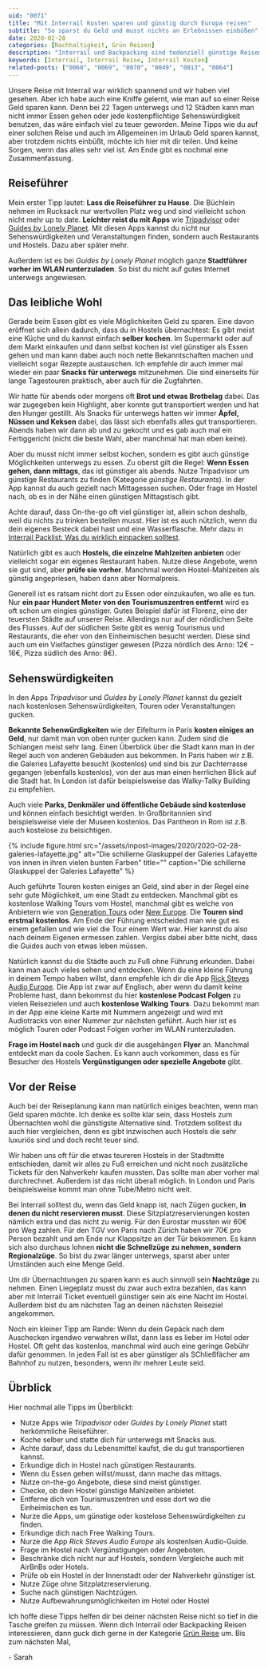 ```yaml
---
uid: "0071"
title: "Mit Interrail Kosten sparen und günstig durch Europa reisen"
subtitle: "So sparst du Geld und musst nichts an Erlebnissen einbüßen"
date: 2020-02-28
categories: [Nachhaltigkeit, Grün Reisen]
description: "Interrail und Backpacking sind tedenziell günstige Reisemethoden. Trotzdem gibt es viele Ecken und Enden an denen man einiges sparen kann."
keywords: [Interrail, Interrail Reise, Interrail Kosten]
related-posts: ["0068", "0069", "0070", "0049", "0013", "0064"]
---
```

Unsere Reise mit Interrail war wirklich spannend und wir haben viel gesehen. Aber ich habe auch eine Kniffe gelernt, wie man auf so einer Reise Geld sparen kann. Denn bei 22 Tagen unterwegs und 12 Städten kann man nicht immer Essen gehen oder jede kostenpflichtige Sehenswürdigkeit benutzen, das wäre einfach viel zu teuer geworden. Meine Tipps wie du auf einer solchen Reise und auch im Allgemeinen im Urlaub Geld sparen kannst, aber trotzdem nichts einbüßt, möchte ich hier mit dir teilen. Und keine Sorgen, wenn das alles sehr viel ist. Am Ende gibt es nochmal eine Zusammenfassung.
<!--more-->

## Reiseführer
Mein erster Tipp lautet: **Lass die Reiseführer zu Hause**. Die Büchlein nehmen im Rucksack nur wertvollen Platz weg und sind vielleicht schon nicht mehr up to date. **Leichter reist du mit Apps** wie [Tripadvisor](https://play.google.com/store/apps/details?id=com.tripadvisor.tripadvisor) oder [Guides by Lonely Planet](https://play.google.com/store/apps/details?id=com.lonelyplanet.guides). Mit diesen Apps kannst du nicht nur Sehenswürdigkeiten und Veranstaltungen finden, sondern auch Restaurants und Hostels. Dazu aber später mehr.

Außerdem ist es bei _Guides by Lonely Planet_ möglich ganze **Stadtführer vorher im WLAN runterzuladen**. So bist du nicht auf gutes Internet unterwegs angewiesen.

## Das leibliche Wohl
Gerade beim Essen gibt es viele Möglichkeiten Geld zu sparen. Eine davon eröffnet sich allein dadurch, dass du in Hostels übernachtest: Es gibt meist eine Küche und du kannst einfach **selber kochen**. Im Supermarkt oder auf dem Markt einkaufen und dann selbst kochen ist viel günstiger als Essen gehen und man kann dabei auch noch nette Bekanntschaften machen und vielleicht sogar Rezepte austauschen. Ich empfehle dir auch immer mal wieder ein paar **Snacks für unterwegs** mitzunehmen. Die sind einerseits für lange Tagestouren praktisch, aber auch für die Zugfahrten.

Wir hatte für abends oder morgens oft **Brot und etwas Brotbelag** dabei. Das war zugegeben kein Highlight, aber konnte gut transportiert werden und hat den Hunger gestillt. Als Snacks für unterwegs hatten wir immer **Äpfel, Nüssen und Keksen** dabei, das lässt sich ebenfalls alles gut transportieren. Abends haben wir dann ab und zu gekocht und es gab auch mal ein Fertiggericht (nicht die beste Wahl, aber manchmal hat man eben keine).

Aber du musst nicht immer selbst kochen, sondern es gibt auch günstige Möglichkeiten unterwegs zu essen. Zu oberst gilt die Regel: **Wenn Essen gehen, dann mittags**, das ist günstiger als abends. Nutze Tripadvisor um günstige Restaurants zu finden (Kategorie _günstige Restaurants_). In der App kannst du auch gezielt nach Mittagessen suchen. Oder frage im Hostel nach, ob es in der Nähe einen günstigen Mittagstisch gibt.

Achte darauf, dass On-the-go oft viel günstiger ist, allein schon deshalb, weil du nichts zu trinken bestellen musst. Hier ist es auch nützlich, wenn du dein eigenes Besteck dabei hast und eine Wasserflasche. Mehr dazu in [Interrail Packlist: Was du wirklich einpacken solltest](/blog/interrail-pack-liste/).

Natürlich gibt es auch **Hostels, die einzelne Mahlzeiten anbieten** oder vielleicht sogar ein eigenes Restaurant haben. Nutze diese Angebote, wenn sie gut sind, aber **prüfe sie vorher**. Manchmal werden Hostel-Mahlzeiten als günstig angepriesen, haben dann aber Normalpreis.

Generell ist es ratsam nicht dort zu Essen oder einzukaufen, wo alle es tun. Nur **ein paar Hundert Meter von den Tourismuszentren entfernt** wird es oft schon um eingies günstiger. Gutes Beispiel dafür ist Florenz, eine der teuersten Städte auf unserer Reise. Allerdings nur auf der nördlichen Seite des Flusses. Auf der südlichen Seite gibt es wenig Tourismus und Restaurants, die eher von den Einheimischen besucht werden. Diese sind auch um ein Vielfaches günstiger gewesen (Pizza nördlich des Arno: 12€ - 16€, Pizza südlich des Arno: 8€).

## Sehenswürdigkeiten
In den Apps _Tripadvisor_ und _Guides by Lonely Planet_ kannst du gezielt nach kostenlosen Sehenswürdigkeiten, Touren oder Veranstaltungen gucken.

**Bekannte Sehenwürdigkeiten** wie der Eifelturm in Paris **kosten einiges an Geld**, nur damit man von oben runter gucken kann. Zudem sind die Schlangen meist sehr lang. Einen Überblick über die Stadt kann man in der Regel auch von anderen Gebäuden aus bekommen. In Paris haben wir z.B. die Galeries Lafayette besucht (kostenlos) und sind bis zur Dachterrasse gegangen (ebenfalls kostenlos), von der aus man einen herrlichen Blick auf die Stadt hat. In London ist dafür beispielsweise das Walky-Talky Building zu empfehlen.

Auch viele **Parks, Denkmäler und öffentliche Gebäude sind kostenlose** und können einfach besichtigt werden. In Großbritannien sind beispielsweise viele der Museen kostenlos. Das Pantheon in Rom ist z.B. auch kostelose zu beisichtigen.

{% include figure.html src="/assets/inpost-images/2020/2020-02-28-galeries-lafayette.jpg" alt="Die schillerne Glaskuppel der Galeries Lafayette von innen in ihren vielen bunten Farben" title="" caption="Die schillerne Glaskuppel der Galeries Lafayette" %}

Auch geführte Touren kosten einiges an Geld, sind aber in der Regel eine sehr gute Möglichkeit, um eine Stadt zu entdecken. Manchmal gibt es kostenlose Walking Tours vom Hostel, manchmal gibt es welche von Anbietern wie von [Generation Tours](https://www.generationtours.com/) oder [New Europe](https://www.neweuropetours.eu/). Die **Touren sind erstmal kostenlos**. Am Ende der Führung entscheided man wie gut es einem gefallen und wie viel die Tour einem Wert war. Hier kannst du also nach deinem Eigenen ermessen zahlen. Vergiss dabei aber bitte nicht, dass die Guides auch von etwas leben müssen.

Natürlich kannst du die Städte auch zu Fuß ohne Führung erkunden. Dabei kann man auch vieles sehen und entdecken. Wenn du eine kleine Führung in deinem Tempo haben willst, dann empfehle ich dir die App [Rick Steves Audio Europe](https://play.google.com/store/apps/details?id=com.ricksteves.audioeurope). Die App ist zwar auf Englisch, aber wenn du damit keine Probleme hast, dann bekommst du hier **kostenlose Podcast Folgen** zu vielen Reisezielen und auch **kostenlose Walking Tours**. Dazu bekommt man in der App eine kleine Karte mit Nummern angezeigt und wird mit Audiotracks von einer Nummer zur nächsten geführt. Auch hier ist es möglich Touren oder Podcast Folgen vorher im WLAN runterzuladen.

**Frage im Hostel nach** und guck dir die ausgehängen **Flyer** an. Manchmal entdeckt man da coole Sachen. Es kann auch vorkommen, dass es für Besucher des Hostels **Vergünstigungen oder spezielle Angebote** gibt.

## Vor der Reise
Auch bei der Reiseplanung kann man natürlich einiges beachten, wenn man Geld sparen möchte. Ich denke es sollte klar sein, dass Hostels zum Übernachten wohl die günstigste Alternative sind. Trotzdem solltest du auch hier vergleichen, denn es gibt inzwischen auch Hostels die sehr luxuriös sind und doch recht teuer sind.

Wir haben uns oft für die etwas teureren Hostels in der Stadtmitte entschieden, damit wir alles zu Fuß erreichen und nicht noch zusätzliche Tickets für den Nahverkehr kaufen mussten. Das sollte man aber vorher mal durchrechnet. Außerdem ist das nicht überall möglich. In London und Paris beispielsweise kommt man ohne Tube/Metro nicht weit.

Bei Interrail solltest du, wenn das Geld knapp ist, nach Zügen gucken, **in denen du nicht reservieren musst**. Diese Sitzplatzreservierungen kosten nämlich extra und das nicht zu wenig. Für den Eurostar mussten wir 60€ pro Weg zahlen. Für den TGV von Paris nach Zürich haben wir 70€ pro Person bezahlt und am Ende nur Klappsitze an der Tür bekommen. Es kann sich also durchaus lohnen **nicht die Schnellzüge zu nehmen, sondern Regionalzüge**. So bist du zwar länger unterwegs, sparst aber unter Umständen auch eine Menge Geld.

Um dir Übernachtungen zu sparen kann es auch sinnvoll sein **Nachtzüge** zu nehmen. Einen Liegeplatz musst du zwar auch extra bezahlen, das kann aber mit Interrail Ticket eventuell günstiger sein als eine Nacht im Hostel. Außerdem bist du am nächsten Tag an deinen nächsten Reiseziel angekommen.

Noch ein kleiner Tipp am Rande: Wenn du dein Gepäck nach dem Auschecken irgendwo verwahren willst, dann lass es lieber im Hotel oder Hostel. Oft geht das kostenlos, manchmal wird auch eine geringe Gebühr dafür genommen. In jeden Fall ist es aber günstiger als SChließfächer am Bahnhof zu nutzen, besonders, wenn ihr mehrer Leute seid.

## Übrblick
Hier nochmal alle Tipps im Überblickt:
- Nutze Apps wie _Tripadvisor_ oder _Guides by Lonely Planet_ statt herkömmliche Reiseführer.
- Koche selber und statte dich für unterwegs mit Snacks aus.
- Achte darauf, dass du Lebensmittel kaufst, die du gut transportieren kannst.
- Erkundige dich in Hostel nach günstigen Restaurants.
- Wenn du Essen gehen willst/musst, dann mache das mittags.
- Nutze on-the-go Angebote, diese sind meist günstiger.
- Checke, ob dein Hostel günstige Mahlzeiten anbietet.
- Entferne dich von Tourismuszentren und esse dort wo die Einheimischen es tun.
- Nurze die Apps, um günstige oder kostelose Sehenswürdigkeiten zu finden.
- Erkundige dich nach Free Walking Tours.
- Nurze die App _Rick Steves Audio Europe_ als kostenlsen Audio-Guide.
- Frage im Hostel nach Vergünstigungen oder Angeboten.
- Beschränke dich nicht nur auf Hostels, sondern Vergleiche auch mit AirBnBs oder Hotels.
- Prüfe ob ein Hostel in der Innenstadt oder der Nahverkehr günstiger ist.
- Nutze Züge ohne Sitzplatzreservierung.
- Suche nach günstigen Nachtzügen.
- Nutze Aufbewahrungsmöglichkeiten im Hotel oder Hostel

Ich hoffe diese Tipps helfen dir bei deiner nächsten Reise nicht so tief in die Tasche greifen zu müssen. Wenn dich Interrail oder Backpacking Reisen interessieren, dann guck dich gerne in der Kategorie [Grün Reise](/category/gruen-reisen) um. Bis zum nächsten Mal,

\- Sarah
